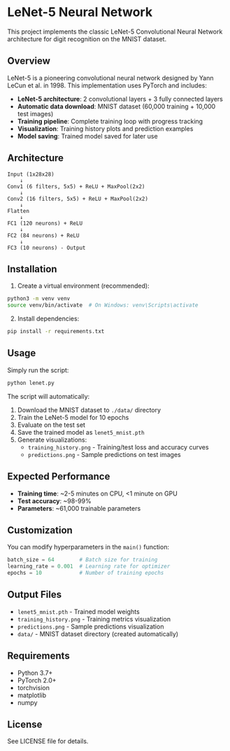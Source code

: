 # LeNet-5 Neural Network

This project implements the classic LeNet-5 Convolutional Neural Network architecture for digit recognition on the MNIST dataset.

## Overview

LeNet-5 is a pioneering convolutional neural network designed by Yann LeCun et al. in 1998. This implementation uses PyTorch and includes:

- **LeNet-5 architecture**: 2 convolutional layers + 3 fully connected layers
- **Automatic data download**: MNIST dataset (60,000 training + 10,000 test images)
- **Training pipeline**: Complete training loop with progress tracking
- **Visualization**: Training history plots and prediction examples
- **Model saving**: Trained model saved for later use

## Architecture

```
Input (1x28x28)
    ↓
Conv1 (6 filters, 5x5) + ReLU + MaxPool(2x2)
    ↓
Conv2 (16 filters, 5x5) + ReLU + MaxPool(2x2)
    ↓
Flatten
    ↓
FC1 (120 neurons) + ReLU
    ↓
FC2 (84 neurons) + ReLU
    ↓
FC3 (10 neurons) - Output
```

## Installation

1. Create a virtual environment (recommended):
```bash
python3 -m venv venv
source venv/bin/activate  # On Windows: venv\Scripts\activate
```

2. Install dependencies:
```bash
pip install -r requirements.txt
```

## Usage

Simply run the script:
```bash
python lenet.py
```

The script will automatically:
1. Download the MNIST dataset to `./data/` directory
2. Train the LeNet-5 model for 10 epochs
3. Evaluate on the test set
4. Save the trained model as `lenet5_mnist.pth`
5. Generate visualizations:
   - `training_history.png` - Training/test loss and accuracy curves
   - `predictions.png` - Sample predictions on test images

## Expected Performance

- **Training time**: ~2-5 minutes on CPU, <1 minute on GPU
- **Test accuracy**: ~98-99%
- **Parameters**: ~61,000 trainable parameters

## Customization

You can modify hyperparameters in the `main()` function:

```python
batch_size = 64        # Batch size for training
learning_rate = 0.001  # Learning rate for optimizer
epochs = 10            # Number of training epochs
```

## Output Files

- `lenet5_mnist.pth` - Trained model weights
- `training_history.png` - Training metrics visualization
- `predictions.png` - Sample predictions visualization
- `data/` - MNIST dataset directory (created automatically)

## Requirements

- Python 3.7+
- PyTorch 2.0+
- torchvision
- matplotlib
- numpy

## License

See LICENSE file for details.


